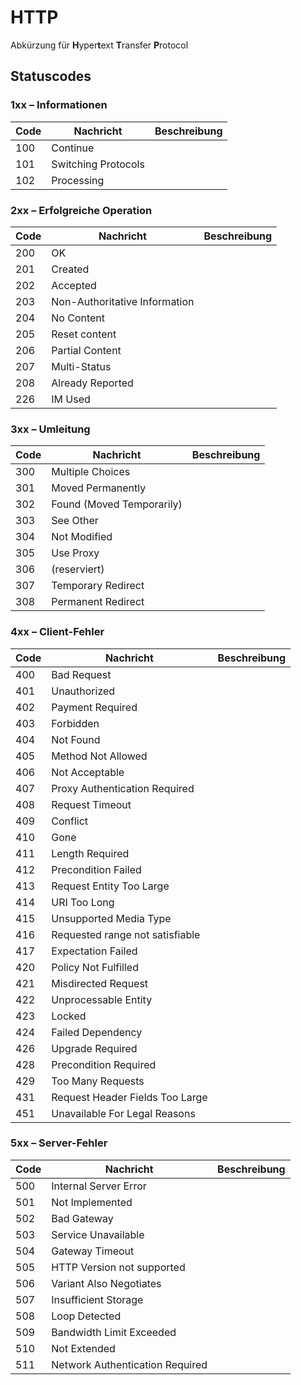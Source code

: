 # HTTP

Abkürzung für **H**yper**t**ext **T**ransfer **P**rotocol

## Statuscodes

### 1xx – Informationen

| Code | Nachricht | Beschreibung |
| -- | -- | -- |
| 100 | Continue ||
| 101 | Switching Protocols ||
| 102 | Processing ||

### 2xx – Erfolgreiche Operation

| Code | Nachricht | Beschreibung |
| -- | -- | -- |
| 200| OK | |
| 201 | Created ||
| 202 | Accepted ||
| 203 | Non-Authoritative Information ||
| 204| No Content ||
| 205 | Reset content ||
| 206 | Partial Content ||
| 207 | Multi-Status ||
| 208 | Already Reported ||
| 226 | IM Used ||

### 3xx – Umleitung

| Code | Nachricht | Beschreibung |
| -- | -- | -- |
| 300 | Multiple Choices ||
| 301 | Moved Permanently ||
| 302 | Found (Moved Temporarily) ||
| 303 | See Other ||
| 304 | Not Modified ||
| 305 | Use Proxy ||
| 306 | (reserviert) ||
| 307 | Temporary Redirect ||
| 308 | Permanent Redirect ||

### 4xx – Client-Fehler

| Code | Nachricht | Beschreibung |
| -- | -- | -- |
| 400 | Bad Request ||
| 401 | Unauthorized ||
| 402 | Payment Required ||
| 403 | Forbidden ||
| 404 | Not Found ||
| 405 | Method Not Allowed ||
| 406 | Not Acceptable ||
| 407 | Proxy Authentication Required ||
| 408 | Request Timeout ||
| 409 | Conflict ||
| 410 | Gone ||
| 411 | Length Required ||
| 412 | Precondition Failed ||
| 413 | Request Entity Too Large ||
| 414 | URI Too Long ||
| 415 | Unsupported Media Type ||
| 416 | Requested range not satisfiable ||
| 417 | Expectation Failed ||
| 420 | Policy Not Fulfilled ||
| 421 | Misdirected Request ||
| 422 | Unprocessable Entity ||
| 423 | Locked ||
| 424 | Failed Dependency ||
| 426 | Upgrade Required ||
| 428 | Precondition Required ||
| 429 | Too Many Requests ||
| 431 | Request Header Fields Too Large ||
| 451 | Unavailable For Legal Reasons ||

### 5xx – Server-Fehler

| Code | Nachricht | Beschreibung |
| -- | -- | -- |
| 500 | Internal Server Error ||
| 501 | Not Implemented ||
| 502 | Bad Gateway ||
| 503 | Service Unavailable ||
| 504 | Gateway Timeout ||
| 505 | HTTP Version not supported ||
| 506 | Variant Also Negotiates ||
| 507 | Insufficient Storage ||
| 508 | Loop Detected ||
| 509 | Bandwidth Limit Exceeded ||
| 510 | Not Extended ||
| 511 | Network Authentication Required ||